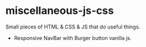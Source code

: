 # miscellaneous-js-css

Small pieces of HTML & CSS & JS that do useful things.

- Responsive NavBar with Burger button vanilla js.
